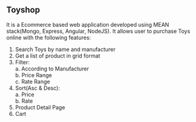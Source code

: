 ## Toyshop

It is a Ecommerce based web application developed using MEAN stack(Mongo, Express, Angular, NodeJS). It allows user to purchase Toys online with the following features:
1) Search Toys by name and manufacturer
2) Get a list of product in grid format
3) Filter:<br>
          a. According to Manufacturer<br>
          b. Price Range<br>
          c. Rate Range<br>
4) Sort(Asc & Desc):<br>
          a. Price<br>
          b. Rate<br>
5) Product Detail Page
6) Cart
